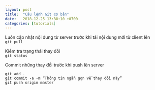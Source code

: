 ```yaml
---
layout: post
title:  "Câu lệnh Git cơ bản"
date:   2018-12-25 13:38:10 +0700
categories: [tutorials]
---
```

Luôn cập nhật nội dung từ server trước khi tải nội dung mới từ client lên  
`git pull`

Kiểm tra trạng thái thay đổi  
`git status`

Commit những thay đổi trước khi push lên server
```
git add .
git commit -a -m “Thông tin ngắn gọn về thay đổi này”
git push origin master
```
